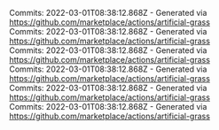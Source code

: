 Commits: 2022-03-01T08:38:12.868Z - Generated via https://github.com/marketplace/actions/artificial-grass
<br>
Commits: 2022-03-01T08:38:12.868Z - Generated via https://github.com/marketplace/actions/artificial-grass
<br>
Commits: 2022-03-01T08:38:12.868Z - Generated via https://github.com/marketplace/actions/artificial-grass
<br>
Commits: 2022-03-01T08:38:12.868Z - Generated via https://github.com/marketplace/actions/artificial-grass
<br>
Commits: 2022-03-01T08:38:12.868Z - Generated via https://github.com/marketplace/actions/artificial-grass
<br>
Commits: 2022-03-01T08:38:12.868Z - Generated via https://github.com/marketplace/actions/artificial-grass
<br>
